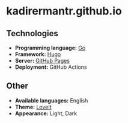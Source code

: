 # kadirermantr.github.io

## Technologies

- **Programming language:** [Go](https://github.com/golang/go)
- **Framework:** [Hugo](https://github.com/gohugoio/hugo)
- **Server:** [GitHub Pages](https://pages.github.com)
- **Deployment:** GitHub Actions

## Other

- **Available languages:** English
- **Theme:** [LoveIt](https://github.com/kadirermantr/LoveIt)
- **Appearance:** Light, Dark
